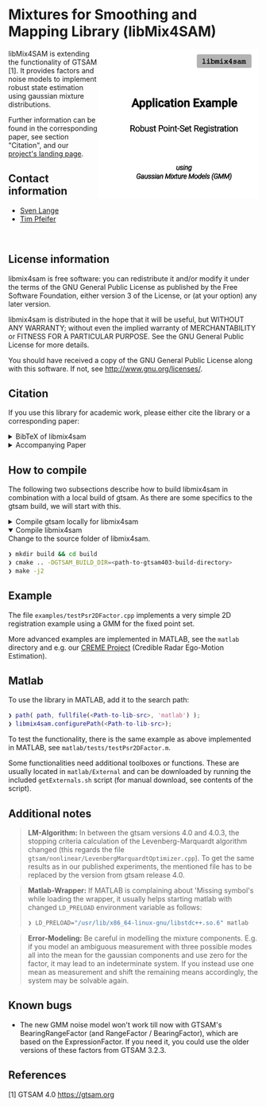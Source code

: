 # Mixtures for Smoothing and Mapping Library (libMix4SAM)

<img align="right" width="300px" src="doc/img/promo.gif">
<img align="right" height="300px" src="doc/img/promo_padding.png">

libMix4SAM is extending the functionality of GTSAM [1].
It provides factors and noise models to implement robust state estimation using gaussian mixture distributions.

Further information can be found in the corresponding paper, see section "Citation", and our [project's landing page](https://mytuc.org/mix).

## Contact information
- [Sven Lange](https://www.tu-chemnitz.de/etit/proaut/sven_lange)
- [Tim Pfeifer](https://www.tu-chemnitz.de/etit/proaut/tim_pfeifer)
<br clear="right"/>

## License information
libmix4sam is free software: you can redistribute it and/or modify
it under the terms of the GNU General Public License as published by
the Free Software Foundation, either version 3 of the License, or
(at your option) any later version.

libmix4sam is distributed in the hope that it will be useful,
but WITHOUT ANY WARRANTY; without even the implied warranty of
MERCHANTABILITY or FITNESS FOR A PARTICULAR PURPOSE.  See the
GNU General Public License for more details.

You should have received a copy of the GNU General Public License
along with this software.  If not, see <http://www.gnu.org/licenses/>.

## Citation

If you use this library for academic work, please either cite the library or a corresponding paper:
<details>
<summary>BibTeX of libmix4sam</summary>

```tex
  @Misc{libmix4sam,
   author       = {Sven Lange and Others},
   title        = {libmix4sam},
   howpublished = {\url{https://github.com/TUC-ProAut/libmix4sam}}
  }
```

</details>

<details>
<summary>Accompanying Paper</summary>

* Pfeifer, Tim, Sven Lange, and Peter Protzel (2021) [Advancing Mixture Models for Least Squares Optimization](http://arxiv.org/abs/2103.02472). arXiv:2103.02472 [cs] (to appear in IEEE Robotics and Automation Letters)

</details>

## How to compile
The following two subsections describe how to build libmix4sam in combination with a local build of gtsam. As there are some specifics to the gtsam build, we will start with this.

<details>
<summary>Compile gtsam locally for libmix4sam</summary>

First, download specific release of gtsam
```bash
❯ git clone https://github.com/borglab/gtsam.git gtsam403-src
❯ cd gtsam403-src && git checkout 4.0.3 && cd ..
```
Than configure and compile
```bash
❯ mkdir gtsam403-build && cd gtsam403-build
❯ cmake -C <libmix4sam-src>/gtsamConfig.cmake -S ../gtsam403-src 
❯ make -j2
```
> **Note:** We need some specific options for compiling gtsam. They are invoked through using the `gtsamConfig.cmake` as pre-load option for cmake. Further explanation can be found directly within the `*.cmake` file.

> **Note2:** For easy use later on, we recommend to stick to the naming convention used above for source and build folder of gtsam.
</details>

<details open>
<summary>Compile libmix4sam</summary>
Change to the source folder of libmix4sam.

```bash
❯ mkdir build && cd build
❯ cmake .. -DGTSAM_BUILD_DIR=<path-to-gtsam403-build-directory>
❯ make -j2
```

</details>

## Example
The file `examples/testPsr2DFactor.cpp` implements a very simple 2D registration example using a GMM for the fixed point set.

More advanced examples are implemented in MATLAB, see the `matlab` directory and e.g. our [CREME Project](https://mytuc.org/creme) (Credible Radar Ego-Motion Estimation).

## Matlab 
To use the library in MATLAB, add it to the search path:
```Matlab
❯ path( path, fullfile(<Path-to-lib-src>, 'matlab') );
❯ libmix4sam.configurePath(<Path-to-lib-src>);
```
To test the functionality, there is the same example as above implemented in MATLAB, see `matlab/tests/testPsr2DFactor.m`.

Some functionalities need additional toolboxes or functions. These are usually located in `matlab/External` and can be downloaded by running the included `getExternals.sh` script (for manual download, see contents of the script). 

## Additional notes

> **LM-Algorithm:** 
> In between the gtsam versions 4.0 and 4.0.3, the stopping criteria calculation of the Levenberg-Marquardt algorithm changed (this regards the file `gtsam/nonlinear/LevenbergMarquardtOptimizer.cpp`). To get the same results as in our published experiments, the mentioned file has to be replaced by the version from gtsam release 4.0.

> **Matlab-Wrapper:** If MATLAB is complaining about 'Missing symbol's while loading the wrapper, it usually helps starting matlab with changed `LD_PRELOAD` environment variable as follows:
>```bash
>❯ LD_PRELOAD="/usr/lib/x86_64-linux-gnu/libstdc++.so.6" matlab
>```

> **Error-Modeling:** Be careful in modelling the mixture components. E.g. if you model an ambiguous measurement with three possible modes all into the mean for the gaussian components and use zero for the factor, it may lead to an indeterminate system. If you instead use one mean as measurement and shift the remaining means accordingly, the system may be solvable again.  

## Known bugs
* The new GMM noise model won't work till now with GTSAM's BearingRangeFactor (and RangeFactor / BearingFactor), which are based on the ExpressionFactor. If you need it, you could use the older versions of these factors from GTSAM 3.2.3.

## References

[1] GTSAM 4.0 https://gtsam.org


